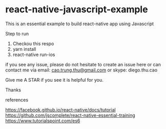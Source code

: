# react-native-javascript-example
This is an essential example to build react-native app using Javascript

Step to run

1. Checkou this respo
2. yarn install
3. react-native run-ios

if you see any issue, please do not hesitate to create an issue here or can contact me via email: cao.trung.thu@gmail.com or skype: diego.thu.cao

Give me A STAR if you see it is helpful for you.

Thanks

references

https://facebook.github.io/react-native/docs/tutorial
https://github.com/jscomplete/react-native-essential-training
https://www.tutorialspoint.com/es6
